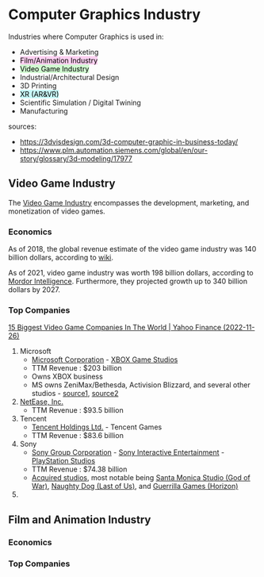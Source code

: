 # Computer Graphics Industry
Industries where Computer Graphics is used in:
- Advertising & Marketing
- <mark style="background: #FFB8EBA6;">Film/Animation Industry</mark>
- <mark style="background: #BBFABBA6;">Video Game Industry</mark>
- Industrial/Architectural Design
- 3D Printing
- <mark style="background: #ABF7F7A6;">XR (AR&VR)</mark>
- Scientific Simulation / Digital Twining
- Manufacturing

sources:
- https://3dvisdesign.com/3d-computer-graphic-in-business-today/
- https://www.plm.automation.siemens.com/global/en/our-story/glossary/3d-modeling/17977

## Video Game Industry
The [Video Game Industry](https://en.wikipedia.org/wiki/Video_game_industry) encompasses the development, marketing, and monetization of video games.

### Economics
As of 2018, the global revenue estimate of the video game industry was 140 billion dollars, according to [wiki](https://en.wikipedia.org/wiki/Video_game_industry#Economics).

As of 2021, video game industry was worth 198 billion dollars, according to [Mordor Intelligence](https://www.mordorintelligence.com/industry-reports/global-gaming-market). Furthermore, they projected growth up to 340 billion dollars by 2027.

### Top Companies
[15 Biggest Video Game Companies In The World | Yahoo Finance (2022-11-26)](https://finance.yahoo.com/news/15-biggest-video-game-companies-121809876.html)
1. Microsoft
   - [Microsoft Corporation](https://en.wikipedia.org/wiki/Microsoft) - [XBOX Game Studios](https://en.wikipedia.org/wiki/Xbox_Game_Studios)
   - TTM Revenue : $203 billion
   - Owns XBOX business
   - MS owns ZeniMax/Bethesda, Activision Blizzard, and several other studios - [source1](https://www.pcgamer.com/every-game-and-studio-microsoft-now-owns/), [source2](https://en.wikipedia.org/wiki/Xbox_Game_Studios#Subsidiaries_and_divisions)
2. [NetEase, Inc.](https://en.wikipedia.org/wiki/NetEase)
   - TTM Revenue : $93.5 billion
3. Tencent
   - [Tencent Holdings Ltd.](https://en.wikipedia.org/wiki/Tencent) - Tencent Games
   - TTM Revenue : $83.6 billion
4. Sony
   - [Sony Group Corporation](https://en.wikipedia.org/wiki/Sony) - [Sony Interactive Entertainment](https://en.wikipedia.org/wiki/Sony_Interactive_Entertainment) - [PlayStation Studios](https://en.wikipedia.org/wiki/PlayStation_Studios)
   - TTM Revenue : $74.38 billion
   - [Acquired studios](https://en.wikipedia.org/wiki/PlayStation_Studios#Studios), most notable being [Santa Monica Studio (God of War)](https://en.wikipedia.org/wiki/Santa_Monica_Studio), [Naughty Dog (Last of Us)](https://en.wikipedia.org/wiki/Naughty_Dog), and [Guerrilla Games (Horizon)](https://en.wikipedia.org/wiki/Guerrilla_Games)
5. 

## Film and Animation Industry

### Economics

### Top Companies
